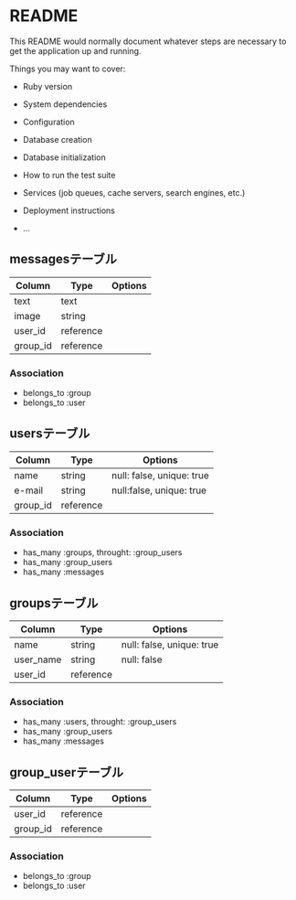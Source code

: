 # README

This README would normally document whatever steps are necessary to get the
application up and running.

Things you may want to cover:

* Ruby version

* System dependencies

* Configuration

* Database creation

* Database initialization

* How to run the test suite

* Services (job queues, cache servers, search engines, etc.)

* Deployment instructions

* ...

## messagesテーブル

|Column|Type|Options|
|------|----|-------|
|text|text|
|image|string|
|user_id|reference|
|group_id|reference|
### Association
- belongs_to :group
- belongs_to :user

## usersテーブル
|Column|Type|Options|
|------|----|-------|
|name|string|null: false, unique: true|
|e-mail|string|null:false, unique: true|
|group_id|reference|
### Association
- has_many :groups, throught: :group_users
- has_many :group_users
- has_many :messages

## groupsテーブル
|Column|Type|Options|
|------|----|-------|
|name|string|null: false, unique: true|
|user_name|string|null: false|
|user_id|reference|

### Association
- has_many :users, throught: :group_users
- has_many :group_users
- has_many :messages

## group_userテーブル
Column|Type|Options|
|------|----|-------|
|user_id|reference|
|group_id|reference|
### Association
- belongs_to :group
- belongs_to :user


